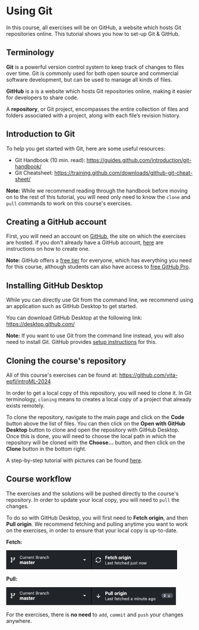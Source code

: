 # Using Git

In this course, all exercises will be on GitHub, a website which hosts Git repositories online. This tutorial shows you how to set-up Git & GitHub.
## Terminology

**Git** is a powerful version control system to keep track of changes to files over time. Git is commonly used for both open source and commercial software development, but can be used to manage all kinds of files.

**GitHub** is a is a website which hosts Git repositories online, making it easier for developers to share code.

A **repository**, or Git project, encompasses the entire collection of files and folders associated with a project,  along with each file’s revision history.

## Introduction to Git

To help you get started with Git, here are some useful resources:

- Git Handbook (10 min. read): https://guides.github.com/introduction/git-handbook/
- Git Cheatsheet: https://training.github.com/downloads/github-git-cheat-sheet/

**Note:** While we recommend reading through the handbook before moving on to the rest of this tutorial, you will need only need to know the `clone` and `pull` commands to work on this course's exercises.

## Creating a GitHub account

First, you will need an account on [GitHub](https://github.com), the site on which the exercises are hosted. If you don't already have a GitHub account, [here](https://github.com/join) are instructions on how to create one.

**Note:** GitHub offers a [free tier](https://github.com/pricing) for everyone, which has everything you need for this course, although students can also have access to [free GitHub Pro](https://education.github.com/benefits/offers).

## Installing GitHub Desktop

While you can directly use Git from the command line, we recommend using an application such as GitHub Desktop to get started.

You can download GitHub Desktop at the following link: https://desktop.github.com/

**Note:** If you want to use Git from the command line instead, you will also need to install Git. GitHub provides [setup instructions](https://docs.github.com/en/github/getting-started-with-github/set-up-git) for this.

## Cloning the course's repository

All of this course's exercises can be found at: https://github.com/vita-epfl/introML-2024

In order to get a local copy of this repository, you will need to clone it.
In Git terminology, `cloning` means to creates a local copy of a project that already exists remotely.

To clone the repository, navigate to the main page and click on the **Code** button above the list of files. You can then click on the **Open with GitHub Desktop** button to clone and open the repository with GitHub Desktop. Once this is done, you will need to choose the local path in which the repository will be cloned with the **Choose...** button, and then click on the **Clone** button in the bottom right.

A step-by-step tutorial with pictures can be found [here](https://docs.github.com/en/desktop/contributing-and-collaborating-using-github-desktop/cloning-a-repository-from-github-to-github-desktop).

## Course workflow

The exercises and the solutions will be pushed directly to the course's repository. In order to update your local copy, you will need to `pull` the changes.

To do so with GitHub Desktop, you will first need to **Fetch origin**, and then **Pull origin**. We recommend fetching and pulling anytime you want to work on the exercises, in order to ensure that your local copy is up-to-date.

**Fetch:**

![fetch](images/fetch.png)

**Pull:**

![pull](images/pull.png)

For the exercises, there is **no need** to `add`, `commit` and `push` your changes anywhere.
